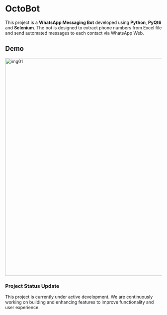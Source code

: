 # OctoBot

This project is a **WhatsApp Messaging Bot** developed using **Python**, **PyQt6** and **Selenium**. The bot is designed to extract phone numbers from Excel file and send automated messages to each contact via WhatsApp Web.

## Demo
<img width="700" alt="img01" src="https://github.com/user-attachments/assets/13853cfd-46e7-4f25-8fdd-0d2ae40235ed" />

### Project Status Update
This project is currently under active development. We are continuously working on building and enhancing features to improve functionality and user experience.
